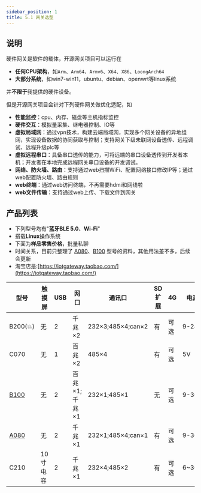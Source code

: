 ```yaml
---
sidebar_position: 1
title: 5.1 网关选型
---
```


## 说明
 硬件网关是软件的载体，开源网关项目可以运行在
- **任何CPU架构**，如`Arm`、`Arm64`、`Armv6`、`X64`、`X86`、`LoongArch64`
- **大部分系统**，如win7-win11，ubuntu、debian、openwrt等linux系统

并**不限于**我提供的硬件设备。

但是开源网关项目会针对下列硬件网关做优化适配，如
- **性能监控**：cpu、内存、磁盘等主机指标监控
- **硬件交互**：模拟量采集、继电器控制、IO等
- **虚拟局域网**：通过vpn技术，构建云端局域网，实现多个网关设备的异地组网，实现设备数据的协同获取与控制；支持网关下级未联网设备透传、远程调试、远程升级plc等 
- **虚拟远程串口**：具备串口透传的能力，可将远端的串口设备透传到开发者本机；开发者在本地完成远程网关串口设备的开发调试。
- **网络、防火墙、路由**：支持通过web扫描WiFi、配置网络接口修改IP等；通过web配置防火墙、路由规则
- **web终端**：通过web访问终端，不再需要hdmi和网线啦
- **web文件传输**：支持通过web上传、下载文件到网关

## 产品列表

- 下列型号均有"**蓝牙BLE 5.0**、**Wi-Fi**"
- 搭载**Linux**操作系统
- 下面为**样品零售价格**，批量私聊
- 时间关系，目前只整理了 [A080](/docs/hardware/A080/introduction)、[B100](/docs/hardware/B100/introduction) 型号的资料，其他用法差不多，后续会更新
- 淘宝店是:[https://iotgateway.taobao.com/](https://iotgateway.taobao.com/)

| 型号 | 触摸屏 | USB |  网口 |通讯口| SD扩展 | 4G  |  电源|RTC|价格(购买地址)|
| ------ | ---- |---- |---- |---- |------ | ---- |---- |---- |---- |
| B200(💥) | 无 | 2 | 千兆×2 | 232×3;485×4;can×2 |有|可选|9-24V|有|1600|
| C070 | 无 | 1 | 百兆×2 | 485×4 |有|可选| 5V|无|900|
| [B100](/docs/hardware/B100/introduction) | 无 | 2 | 百兆×1;千兆×1 | 232×1;485×1 |无|可选|9-36V|有|[1550](https://item.taobao.com/item.htm?spm=a1z10.1-c.w4004-13769403149.2.67fb40c2FVr6PT&id=679174732349)|
| [A080](/docs/hardware/A080/introduction) | 无 | 2 | 千兆×1 | 232×1;485×4;can×1 |有|可选|9-36V|有|[1400](https://item.taobao.com/item.htm?spm=a1z10.1-c.w4004-13769403149.4.67fb40c2FVr6PT&id=693024627737)|
| C210 | 10寸电容 | 2 | 千兆×1 | 232×4;485×2 |有|可选| 6~36V|有|3050|
